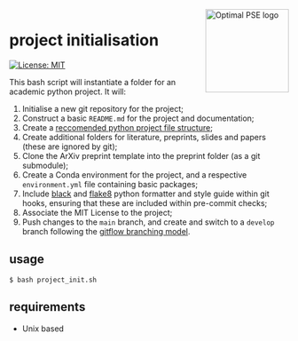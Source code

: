 <a href="https://www.imperial.ac.uk/optimisation-and-machine-learning-for-process-engineering/about-us/">
<img src="https://avatars.githubusercontent.com/u/81195336?s=200&v=4" alt="Optimal PSE logo" title="OptimalPSE" align="right" height="150" />
</a>

# project initialisation
[![License: MIT](https://img.shields.io/badge/License-MIT-yellow.svg)](https://opensource.org/licenses/MIT) 

This bash script will instantiate a folder for an academic python project. It will: 

1. Initialise a new git repository for the project;
2. Construct a basic ```README.md``` for the project and documentation;
3. Create a [reccomended python project file structure](https://docs.python-guide.org/writing/structure/);
4. Create additional folders for literature, preprints, slides and papers (these are ignored by git);
5. Clone the ArXiv preprint template into the preprint folder (as a git submodule);
6. Create a Conda environment for the project, and a respective ```environment.yml``` file containing basic packages;
7. Include [black](https://github.com/psf/black) and [flake8](https://github.com/PyCQA/flake8) python formatter and style guide within git hooks, ensuring that these are included within pre-commit checks; 
8. Associate the MIT License to the project;
9. Push changes to the ```main``` branch, and create and switch to a ```develop``` branch following the [gitflow branching model](https://www.atlassian.com/git/tutorials/comparing-workflows/gitflow-workflow).

## usage 

```$ bash project_init.sh``` 

## requirements
- Unix based



